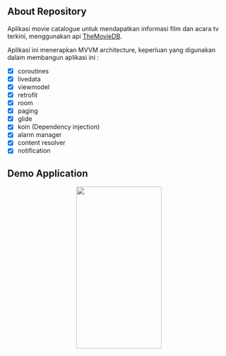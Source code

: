 ## About Repository
Aplikasi movie catalogue untuk mendapatkan informasi film dan acara tv terkini, menggunakan api [TheMovieDB](https://www.themoviedb.org/).

Aplikasi ini menerapkan MVVM architecture, keperluan yang digunakan dalam membangun aplikasi ini :
- [x] coroutines
- [x] livedata
- [x] viewmodel
- [x] retrofit
- [x] room
- [x] paging
- [x] glide
- [x] koin (Dependency injection)
- [x] alarm manager
- [x] content resolver
- [x] notification

## Demo Application
<p align="center">
  <img src="https://github.com/adityaikhbalm/dicoding-made-movie-catalogue/blob/master/2020_01_07_14_47_35.gif" width="193" height="367">
</p>
